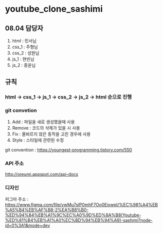 # youtube_clone_sashimi
## 08.04 담당자
1. html : 민서님
2. css_1 : 주형님
3. css_2 : 성원님
4. js_1 : 현빈님
5. js_2 : 종윤님

## 규칙
### **html -> css_1 -> js_1 -> css_2 -> js_2 -> html** 순으로 진행
### git convetion
1. Add : 파일을 새로 생성했을때 사용
2. Remove : 코드의 삭제가 있을 시 사용
3. Fix : 올바르지 않은 동작을 고친 경우에 사용
4. Style : 스타일에 관련된 수정

git convention : https://youngest-programming.tistory.com/550
   
### API 주소
http://oreumi.appspot.com/api-docs
### 디자인
피그마 주소 : https://www.figma.com/file/vwMu7sIP0mhF7Oo0EixwpI/%EC%98%A4%EB%A5%B4%EB%AF%B8-2%EA%B8%B0-%ED%94%84%EB%A1%9C%EC%A0%9D%ED%8A%B8(Youtube-%ED%81%B4%EB%A1%A0%EC%BD%94%EB%94%A9)-sashimi?node-id=0%3A1&mode=dev
